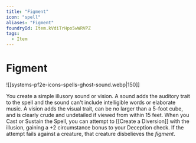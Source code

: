 ```yaml
---
title: "Figment"
icon: "spell"
aliases: "Figment"
foundryId: Item.kVdiTrHpo5wWRVPZ
tags:
  - Item
---
```


# Figment
![[systems-pf2e-icons-spells-ghost-sound.webp|150]]

You create a simple illusory sound or vision. A sound adds the auditory trait to the spell and the sound can't include intelligible words or elaborate music. A vision adds the visual trait, can be no larger than a 5-foot cube, and is clearly crude and undetailed if viewed from within 15 feet. When you Cast or Sustain the Spell, you can attempt to [[Create a Diversion]] with the illusion, gaining a +2 circumstance bonus to your Deception check. If the attempt fails against a creature, that creature disbelieves the _figment_.
